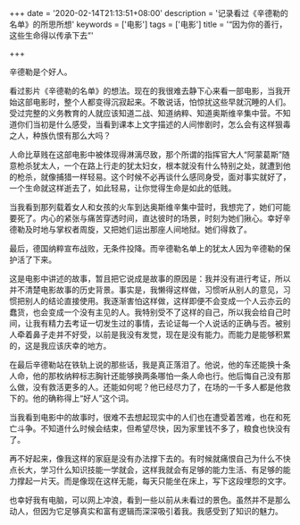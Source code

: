 +++
date = '2020-02-14T21:13:51+08:00'
description = '记录看过《辛德勒的名单》的所思所想'
keywords = ['电影']
tags = ['电影']
title = '“因为你的善行，这些生命得以传承下去”'

+++

辛德勒是个好人。

看过影片《辛德勒的名单》的想法。现在的我很难去静下心来看一部电影，当我开始这部电影时，整个人都变得沉寂起来。不敢说话，怕惊扰这些早就沉睡的人们。受过完整的义务教育的人就应该知道二战、知道纳粹、知道奥斯维辛集中营。不知道你们当初是什么感受，当看到课本上文字描述的人间惨剧时，怎么会有这样狠毒之人，种族仇恨有那么大吗？

人命比草贱在这部电影中被体现得淋漓尽致，那个所谓的指挥官大人“阿蒙葛斯”随意枪杀犹太人，一个在路上行走的犹太妇女，根本就没有什么特别之处，就遭到他的枪杀，就像捕猎一样轻易。这个时候不必再谈什么感同身受，面对事实就好了，一个生命就这样逝去了，如此轻易，让你觉得生命是如此的低贱。

当我看到那列载着女人和女孩的火车到达奥斯维辛集中营时，我想完了，她们可能要死了。内心的紧张与痛苦穿透时间，直达彼时的场景，时刻为她们揪心。幸好辛德勒及时地与掌权者周旋，又把她们运出那座人间地狱。她们得救了。

最后，德国纳粹宣布战败，无条件投降。而辛德勒名单上的犹太人因为辛德勒的保护活了下来。

这是电影中讲述的故事，暂且把它说成是故事的原因是：我并没有进行考证，所以并不清楚电影故事的历史背景。事实是，我懒得这样做，习惯听从别人的意见，习惯把别人的结论直接使用。我逐渐害怕这样做，这样即便不会变成一个人云亦云的蠢货，也会变成一个没有主见的人。我特别受不了这样的自己，所以我会给自己时间，让我有精力去考证一切发生过的事情，去论证每一个人说话的正确与否。被别人牵着鼻子走并不好受，以前是我没有发觉，现在是没有能力。而能力是能够积累的，这是我应该庆幸的地方。

在最后辛德勒站在铁轨上说的那些话，我是真正落泪了。他说，他的车还能换十条人命，他的那枚纳粹标志胸针还能够换两条哪怕一条人命也行。他后悔自己没有那么做，没有救活更多的人。还能如何呢？他已经尽力了，在场的一千多人都是他救下的。他的确称得上“好人”这个词。

当我看到电影中的故事时，很难不去想起现实中的人们也在遭受着苦难，也在和死亡斗争。不知道什么时候会结束，但希望尽快，因为家里钱不多了，粮食也快没有了。

再不好起来，像我这样的家庭是没有办法撑下去的。有时候就痛恨自己为什么不快点长大，学习什么知识技能一学就会，这样我就会有足够的能力生活、有足够的能力撑起一片天。而是像现在这样无能，每天只能坐在床上，写下这段埋怨的文字。

也幸好我有电脑，可以网上冲浪，看到一些以前从未看过的景色。虽然并不是那么动人，但因为它足够真实和富有逻辑而深深吸引着我。我感受到了知识的魅力。
